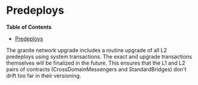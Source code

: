 # Predeploys

<!-- START doctoc generated TOC please keep comment here to allow auto update -->
<!-- DON'T EDIT THIS SECTION, INSTEAD RE-RUN doctoc TO UPDATE -->
**Table of Contents**

- [Predeploys](#predeploys)

<!-- END doctoc generated TOC please keep comment here to allow auto update -->

The granite network upgrade includes a routine upgrade
of all L2 predeploys using system transactions. The exact
and upgrade transactions themselves will be finalized in
the future. This ensures that the L1 and L2 pairs of contracts
(CrossDomainMessengers and StandardBridges) don't drift too
far in their versioning.
